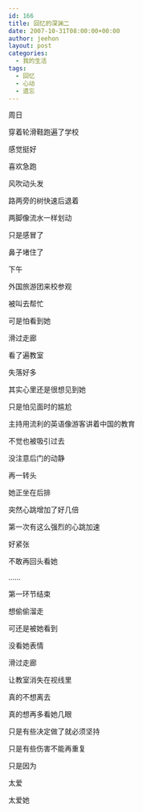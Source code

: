 ```yaml
---
id: 166
title: 回忆的深渊二
date: 2007-10-31T08:00:00+00:00
author: jeehon
layout: post
categories:
  - 我的生活
tags:
  - 回忆
  - 心动
  - 遗忘
---
```

周日
  
穿着轮滑鞋跑遍了学校
  
感觉挺好
  
喜欢急跑
  
风吹动头发
  
路两旁的树快速后退着
  
两脚像流水一样划动
  
只是感冒了
  
鼻子堵住了

下午
  
外国旅游团来校参观
  
被叫去帮忙
  
可是怕看到她
  
滑过走廊
  
看了遍教室
  
失落好多
  
其实心里还是很想见到她
  
只是怕见面时的尴尬
  
主持用流利的英语像游客讲着中国的教育
  
不觉也被吸引过去
  
没注意后门的动静
  
再一转头
  
她正坐在后排
  
突然心跳增加了好几倍
  
第一次有这么强烈的心跳加速
  
好紧张
  
不敢再回头看她
  
……
  
第一环节结束
  
想偷偷溜走
  
可还是被她看到
  
没看她表情
  
滑过走廊
  
让教室消失在视线里

真的不想离去
  
真的想再多看她几眼
  
只是有些决定做了就必须坚持
  
只是有些伤害不能再重复
  
只是因为
  
太爱
  
太爱她